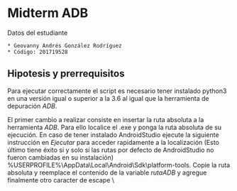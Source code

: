 # Midterm ADB
Datos del estudiante

    * Geovanny Andrés González Rodríguez
    * Código: 201719528

## Hipotesis y prerrequisitos
Para ejecutar correctamente el script es necesario tener instalado python3 en una versión igual o superior a la 3.6 al igual que la herramienta de depuración _ADB_.

El primer cambio a realizar consiste en insertar la ruta absoluta a la herramienta _ADB_. Para ello localice el .exe y ponga la ruta absoluta de su ejecución. En caso de tener instalado AndroidStudio ejecute la siguiente instrucción en _Ejecutar_ para acceder rapidamente a la localización (Esto último tiene éxito si y solo si las rutas por defecto de AndroidStudio no fueron cambiadas en su instalación) %USERPROFILE%\AppData\Local\Android\Sdk\platform-tools\. Copie la ruta absoluta y reemplace el contenido de la variable _rutaADB_ y agregue finalmente otro caracter de escape \

